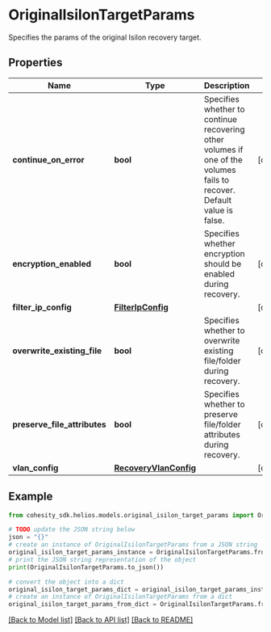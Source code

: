 # OriginalIsilonTargetParams

Specifies the params of the original Isilon recovery target.

## Properties

Name | Type | Description | Notes
------------ | ------------- | ------------- | -------------
**continue_on_error** | **bool** | Specifies whether to continue recovering other volumes if one of the volumes fails to recover. Default value is false. | [optional] 
**encryption_enabled** | **bool** | Specifies whether encryption should be enabled during recovery. | [optional] 
**filter_ip_config** | [**FilterIpConfig**](FilterIpConfig.md) |  | [optional] 
**overwrite_existing_file** | **bool** | Specifies whether to overwrite existing file/folder during recovery. | [optional] 
**preserve_file_attributes** | **bool** | Specifies whether to preserve file/folder attributes during recovery. | [optional] 
**vlan_config** | [**RecoveryVlanConfig**](RecoveryVlanConfig.md) |  | [optional] 

## Example

```python
from cohesity_sdk.helios.models.original_isilon_target_params import OriginalIsilonTargetParams

# TODO update the JSON string below
json = "{}"
# create an instance of OriginalIsilonTargetParams from a JSON string
original_isilon_target_params_instance = OriginalIsilonTargetParams.from_json(json)
# print the JSON string representation of the object
print(OriginalIsilonTargetParams.to_json())

# convert the object into a dict
original_isilon_target_params_dict = original_isilon_target_params_instance.to_dict()
# create an instance of OriginalIsilonTargetParams from a dict
original_isilon_target_params_from_dict = OriginalIsilonTargetParams.from_dict(original_isilon_target_params_dict)
```
[[Back to Model list]](../README.md#documentation-for-models) [[Back to API list]](../README.md#documentation-for-api-endpoints) [[Back to README]](../README.md)


